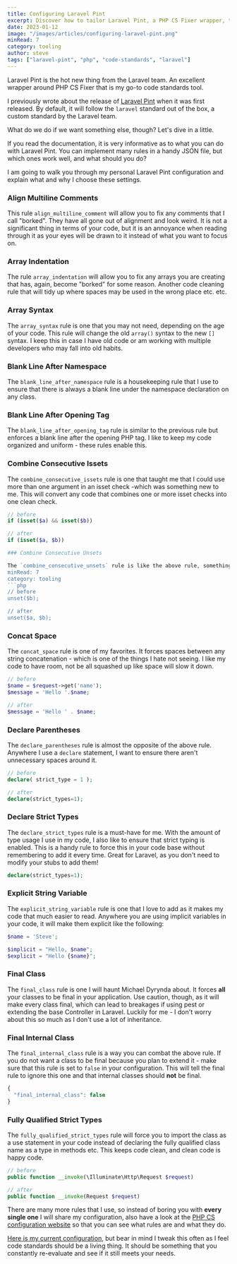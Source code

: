 ```yaml
---
title: Configuring Laravel Pint
excerpt: Discover how to tailor Laravel Pint, a PHP CS Fixer wrapper, to your coding standards with a personal guide on rule implementation and customization.
date: 2023-01-12
image: "/images/articles/configuring-laravel-pint.png"
minRead: 7
category: tooling
author: steve
tags: ["laravel-pint", "php", "code-standards", "laravel"]
---
```


Laravel Pint is the hot new thing from the Laravel team. An excellent wrapper around PHP CS Fixer that is my go-to code standards tool.

I previously wrote about the release of [Laravel Pint](https://laravel-news.com/laravel-pint) when it was first released. By default, it will follow the `laravel` standard out of the box, a custom standard by the Laravel team.

What do we do if we want something else, though? Let's dive in a little.

If you read the documentation, it is very informative as to what you can do with Laravel Pint. You can implement many rules in a handy JSON file, but which ones work well, and what should you do?

I am going to walk you through my personal Laravel Pint configuration and explain what and why I choose these settings.

### Align Multiline Comments

This rule `align_multiline_comment` will allow you to fix any comments that I call "borked". They have all gone out of alignment and look weird. It is not a significant thing in terms of your code, but it is an annoyance when reading through it as your eyes will be drawn to it instead of what you want to focus on.

### Array Indentation

The rule `array_indentation` will allow you to fix any arrays you are creating that has, again, become "borked" for some reason. Another code cleaning rule that will tidy up where spaces may be used in the wrong place etc. etc.

### Array Syntax

The `array_syntax` rule is one that you may not need, depending on the age of your code. This rule will change the old `array()` syntax to the new `[]` syntax. I keep this in case I have old code or am working with multiple developers who may fall into old habits.

### Blank Line After Namespace

The `blank_line_after_namespace` rule is a housekeeping rule that I use to ensure that there is always a blank line under the namespace declaration on any class.

### Blank Line After Opening Tag

The `blank_line_after_opening_tag` rule is similar to the previous rule but enforces a blank line after the opening PHP tag. I like to keep my code organized and uniform - these rules enable this.

### Combine Consecutive Issets

The `combine_consecutive_issets` rule is one that taught me that I could use more than one argument in an isset check -which was something new to me. This will convert any code that combines one or more isset checks into one clean check.

```php
// before
if (isset($a) && isset($b))

// after
if (isset($a, $b))

### Combine Consecutive Unsets

The `combine_consecutive_unsets` rule is like the above rule, something I wasn't aware I could do - and forces me to use better code.
minRead: 7
category: tooling
```php
// before
unset($b);

// after
unset($a, $b);
```

### Concat Space

The `concat_space` rule is one of my favorites. It forces spaces between any string concatenation - which is one of the things I hate not seeing. I like my code to have room, not be all squashed up like space will slow it down.

```php
// before
$name = $request->get('name');
$message = 'Hello '.$name;

// after
$message = 'Hello ' . $name;
```

### Declare Parentheses

The `declare_parentheses` rule is almost the opposite of the above rule. Anywhere I use a `declare` statement, I want to ensure there aren't unnecessary spaces around it.

```php
// before
declare( strict_type = 1 );

// after
declare(strict_types=1);
```

### Declare Strict Types

The `declare_strict_types` rule is a must-have for me. With the amount of type usage I use in my code, I also like to ensure that strict typing is enabled. This is a handy rule to force this in your code base without remembering to add it every time. Great for Laravel, as you don't need to modify your stubs to add them!

```php
declare(strict_types=1);
```

### Explicit String Variable

The `explicit_string_variable` rule is one that I love to add as it makes my code that much easier to read. Anywhere you are using implicit variables in your code, it will make them explicit like the following:

```php
$name = 'Steve';

$implicit = "Hello, $name";
$explicit = "Hello {$name}";
```

### Final Class

The `final_class` rule is one I will haunt Michael Dyrynda about. It forces **all** your classes to be final in your application. Use caution, though, as it will make every class final, which can lead to breakages if using pest or extending the base Controller in Laravel. Luckily for me - I don't worry about this so much as I don't use a lot of inheritance.

### Final Internal Class

The `final_internal_class` rule is a way you can combat the above rule. If you do not want a class to be final because you plan to extend it - make sure that this rule is set to `false` in your configuration. This will tell the final rule to ignore this one and that internal classes should **not** be final.

```php
{
  "final_internal_class": false
}
```

### Fully Qualified Strict Types

The `fully_qualified_strict_types` rule will force you to import the class as a use statement in your code instead of declaring the fully qualified class name as a type in methods etc. This keeps code clean, and clean code is happy code.

```php
// before
public function __invoke(\Illuminate\Http\Request $request)

// after
public function __invoke(Request $request)
```

There are many more rules that I use, so instead of boring you with **every single one** I will share my configuration, also have a look at the [PHP CS configuration website](https://mlocati.github.io/php-cs-fixer-configurator/#version:3.13) so that you can see what rules are and what they do.

[Here is my current configuration](https://gist.github.com/JustSteveKing/81a39cc793e1f54d036c4ba8b7d96a0e), but bear in mind I tweak this often as I feel code standards should be a living thing. It should be something that you constantly re-evaluate and see if it still meets your needs.
